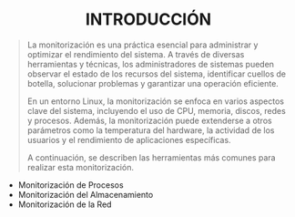 # <h1 align="center"> INTRODUCCIÓN </h1> 

> La monitorización es una práctica esencial para administrar y optimizar el rendimiento del sistema. A través de diversas herramientas y técnicas, los administradores de sistemas pueden observar el estado de los recursos del sistema, identificar cuellos de botella, solucionar problemas y garantizar una operación eficiente. 
> 
> En un entorno Linux, la monitorización se enfoca en varios aspectos clave del sistema, incluyendo el uso de CPU, memoria, discos, redes y procesos. Además, la monitorización puede extenderse a otros parámetros como la temperatura del hardware, la actividad de los usuarios y el rendimiento de aplicaciones específicas.
> 
>A continuación, se describen las herramientas más comunes para realizar esta monitorización.

- Monitorización de Procesos
- Monitorización del Almacenamiento
- Monitorización de la Red
